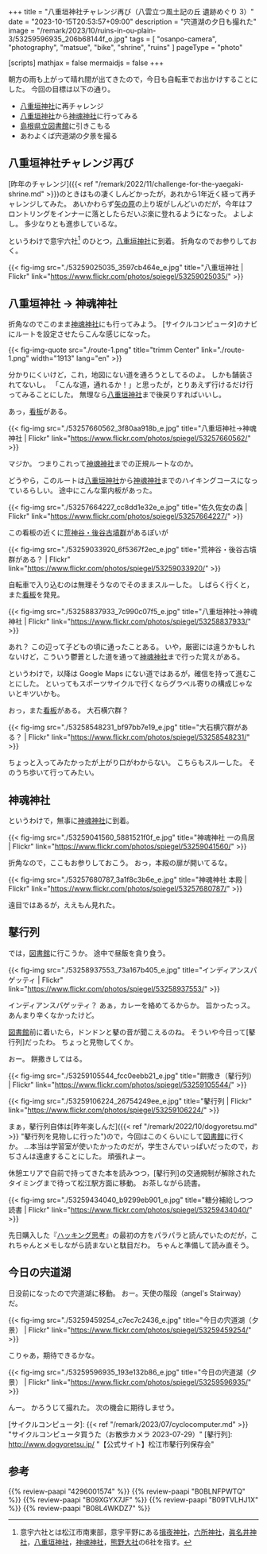 +++
title = "八重垣神社チャレンジ再び（八雲立つ風土記の丘 遺跡めぐり 3）"
date =  "2023-10-15T20:53:57+09:00"
description = "宍道湖の夕日も撮れた"
image = "/remark/2023/10/ruins-in-ou-plain-3/53259596935_206b68144f_o.jpg"
tags = [ "osanpo-camera", "photography", "matsue", "bike", "shrine", "ruins" ]
pageType = "photo"

[scripts]
  mathjax = false
  mermaidjs = false
+++

朝方の雨も上がって晴れ間が出てきたので，今日も自転車でお出かけすることにした。
今回の目標は以下の通り。

- [八重垣神社]に再チャレンジ
- [八重垣神社]から[神魂神社]に行ってみる
- [島根県立図書館]に引きこもる
- あわよくば宍道湖の夕景を撮る

## 八重垣神社チャレンジ再び

[昨年のチャレンジ]({{< ref "/remark/2022/11/challenge-for-the-yaegaki-shrine.md" >}})のときはもの凄くしんどかったが，あれから1年近く経って再チャレンジしてみた。
あいかわらず[矢の原](https://maps.app.goo.gl/yU3Z6YfsrcfZkQqQ8)の上り坂がしんどいのだが，今年はフロントリングをインナーに落としたらだいぶ楽に登れるようになった。
よしよし。
多少なりとも進歩しているな。

というわけで意宇六社[^iu6] のひとつ，[八重垣神社]に到着。
折角なのでお参りしておく。

[^iu6]: 意宇六社とは松江市南東部，意宇平野にある[揖夜神社]，[六所神社]，[眞名井神社]，[八重垣神社]，[神魂神社]，[熊野大社]の6社を指す。

{{< fig-img src="./53259025035_3597cb464e_e.jpg" title="八重垣神社 | Flickr" link="https://www.flickr.com/photos/spiegel/53259025035/" >}}

## 八重垣神社 → 神魂神社

折角なのでこのまま[神魂神社]にも行ってみよう。
[サイクルコンピュータ]のナビにルートを設定させたらこんな感じになった。

{{< fig-img-quote src="./route-1.png" title="trimm Center" link="./route-1.png" width="1913" lang="en" >}}

分かりにくいけど，これ，地図にない道を通ろうとしてるのよ。
しかも舗装されてないし。
「こんな道，通れるか！」と思ったが，とりあえず行けるだけ行ってみることにした。
無理なら[八重垣神社]まで後戻りすればいいし。

あっ，[看板](https://maps.app.goo.gl/g5jPTDuzAH36BHzZ8)がある。

{{< fig-img src="./53257660562_3f80aa918b_e.jpg" title="八重垣神社→神魂神社 | Flickr" link="https://www.flickr.com/photos/spiegel/53257660562/" >}}

マジか。
つまりこれって[神魂神社]までの正規ルートなのか。

どうやら，このルートは[八重垣神社]から[神魂神社]までのハイキングコースになっているらしい。
途中にこんな案内板があった。

{{< fig-img src="./53257664227_cc8dd1e32e_e.jpg" title="佐久佐女の森 | Flickr" link="https://www.flickr.com/photos/spiegel/53257664227/" >}}

この看板の近くに[荒神谷・後谷古墳群](https://maps.app.goo.gl/wGPsbJzdych4P5qX6)があるぽいが

{{< fig-img src="./53259033920_6f5367f2ec_e.jpg" title="荒神谷・後谷古墳群がある？ | Flickr" link="https://www.flickr.com/photos/spiegel/53259033920/" >}}

自転車で入り込むのは無理そうなのでそのままスルーした。
しばらく行くと，また[看板](https://maps.app.goo.gl/TzTuaL9EpYmFn6y67)を発見。

{{< fig-img src="./53258837933_7c990c07f5_e.jpg" title="八重垣神社→神魂神社 | Flickr" link="https://www.flickr.com/photos/spiegel/53258837933/" >}}

あれ？ この辺って子どもの頃に通ったことある。
いや，厳密には違うかもしれないけど，こういう鬱蒼とした道を通って[神魂神社]まで行った覚えがある。

というわけで，以降は Google Maps にない道ではあるが，確信を持って進むことにした。
といってもスポーツサイクルで行くならグラベル寄りの構成じゃないとキツいかも。

おっ，また[看板](https://maps.app.goo.gl/ZPuybnt7vHgupSMy8)がある。
大石横穴群？

{{< fig-img src="./53258548231_bf97bb7e19_e.jpg" title="大石横穴群がある？ | Flickr" link="https://www.flickr.com/photos/spiegel/53258548231/" >}}

ちょっと入ってみたかったが上がり口がわからない。
こちらもスルーした。
そのうち歩いて行ってみたい。

## 神魂神社

というわけで，無事に[神魂神社]に到着。

{{< fig-img src="./53259041560_5881521f0f_e.jpg" title="神魂神社 一の鳥居 | Flickr" link="https://www.flickr.com/photos/spiegel/53259041560/" >}}

折角なので，ここもお参りしておこう。
おっ，本殿の扉が開いてるな。

{{< fig-img src="./53257680787_3a1f8c3b6e_e.jpg" title="神魂神社 本殿 | Flickr" link="https://www.flickr.com/photos/spiegel/53257680787/" >}}

遠目ではあるが，ええもん見れた。

## 鼕行列

では，[図書館][島根県立図書館]に行こうか。
途中で昼飯を貪り食う。

{{< fig-img src="./53258937553_73a167b405_e.jpg" title="インディアンスパゲッティ | Flickr" link="https://www.flickr.com/photos/spiegel/53258937553/" >}}

インディアンスパゲッティ？ あぁ，カレーを絡めてるからか。
旨かったっス。
あんまり辛くなかったけど。

[図書館][島根県立図書館]前に着いたら，ドンドンと鼕の音が聞こえるのね。
そういや今日って[鼕行列]だったわ。
ちょっと見物してくか。

おー。
餅撒きしてはる。

{{< fig-img src="./53259105544_fcc0eebb21_e.jpg" title="餅撒き（鼕行列） | Flickr" link="https://www.flickr.com/photos/spiegel/53259105544/" >}}

{{< fig-img src="./53259106224_26754249ee_e.jpg" title="鼕行列 | Flickr" link="https://www.flickr.com/photos/spiegel/53259106224/" >}}

まぁ，鼕行列自体は[昨年楽しんだ]({{< ref "/remark/2022/10/dogyoretsu.md" >}} "鼕行列を見物しに行った")ので，今回はこのくらいにして[図書館][島根県立図書館]に行くか。
...本当は学習室が使いたかったのだが，学生さんでいっぱいだったので，おぢさんは遠慮することにした。
頑張れよー。

休憩エリアで自前で持ってきた本を読みつつ，[鼕行列]の交通規制が解除されたタイミングまで待って松江駅方面に移動。
お茶しながら読書。

{{< fig-img src="./53259434040_b9299eb901_e.jpg" title="糖分補給しつつ読書 | Flickr" link="https://www.flickr.com/photos/spiegel/53259434040/" >}}

先日購入した『[ハッキング思考](https://www.amazon.co.jp/dp/4296001574?tag=baldandersinf-22&linkCode=ogi&th=1&psc=1)』の最初の方をパラパラと読んでいたのだが，これちゃんとメモしながら読まないと駄目だわ。
ちゃんと準備して読み直そう。

## 今日の宍道湖

日没前になったので宍道湖に移動。
おー。天使の階段（angel's Stairway）だ。

{{< fig-img src="./53259459254_c7ec7c2436_e.jpg" title="今日の宍道湖（夕景） | Flickr" link="https://www.flickr.com/photos/spiegel/53259459254/" >}}

こりゃあ，期待できるかな。

{{< fig-img src="./53259596935_193e132b86_e.jpg" title="今日の宍道湖（夕景） | Flickr" link="https://www.flickr.com/photos/spiegel/53259596935/" >}}

んー。
かろうじて撮れた。
次の機会に期待しませう。

[揖夜神社]: https://maps.app.goo.gl/iUGu79bh4BSm4GSYA
[六所神社]: ttps://maps.app.goo.gl/SPuX6QUhQDjuwJqY7
[眞名井神社]: https://maps.app.goo.gl/nyh3AEE3PAW3LowZ6
[八重垣神社]: https://maps.app.goo.gl/XDujWAcnq2N6RrjUA
[神魂神社]: https://maps.app.goo.gl/fTkqQa5wrEpYfaAj9
[熊野大社]: https://maps.app.goo.gl/3iGHW49pdHp3syxK8
[島根県立図書館]: https://www.library.pref.shimane.lg.jp/ "島根県立図書館"
[サイクルコンピュータ]: {{< ref "/remark/2023/07/cyclocomputer.md" >}} "サイクルコンピュータ買うた（お散歩カメラ 2023-07-29）"
[鼕行列]: http://www.dogyoretsu.jp/ "【公式サイト】松江市鼕行列保存会"

## 参考

{{% review-paapi "4296001574" %}} <!-- ハッキング思考 -->
{{% review-paapi "B0BLNFPWTQ" %}} <!-- trimm ROLLIN サイクルコンピュータ -->
{{% review-paapi "B09XGYX7JF" %}} <!-- GARMIN vívosmart 5 -->
{{% review-paapi "B09TVLHJ1X" %}} <!-- Shokz OpenRun Mini 骨伝導ヘッドセット -->
{{% review-paapi "B08L4WKDZ7" %}} <!-- PowerShot ZOOM -->
